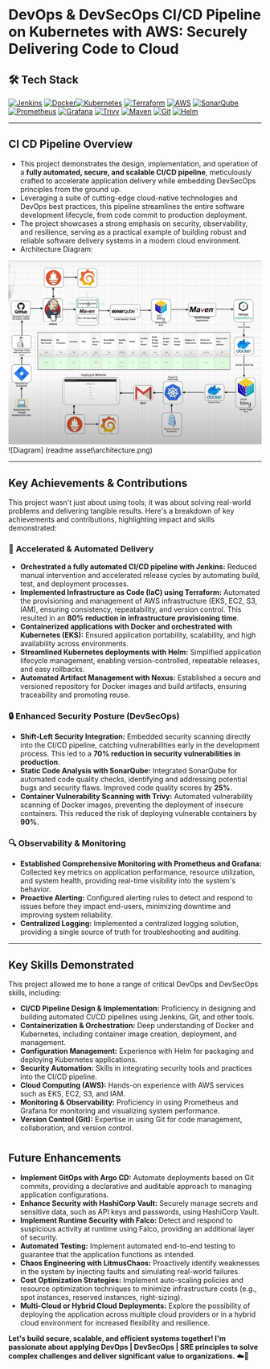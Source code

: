 # DevOps & DevSecOps CI/CD Pipeline on Kubernetes with AWS: Securely Delivering Code to Cloud

## 🛠 Tech Stack

[![Jenkins](https://img.shields.io/badge/Jenkins-CI/CD-%23D24939?style=flat&logo=jenkins)](https://www.jenkins.io/) [![Docker](https://img.shields.io/badge/Docker-Containerization-%232496ED?style=flat&logo=docker)](https://www.docker.com/)[![Kubernetes](https://img.shields.io/badge/Kubernetes-Orchestration-%23326CE5?style=flat&logo=kubernetes)](https://kubernetes.io/) [![Terraform](https://img.shields.io/badge/Terraform-IaC-%237B42BC?style=flat&logo=terraform)](https://www.terraform.io/) [![AWS](https://img.shields.io/badge/AWS-EKS,EC2,S3,IAM-%23FF9900?style=flat&logo=amazon-aws)](https://aws.amazon.com/) [![SonarQube](https://img.shields.io/badge/SonarQube-Code%20Quality-%234E9BCD?style=flat&logo=sonarqube)](https://www.sonarqube.org/) [![Prometheus](https://img.shields.io/badge/Prometheus-Monitoring-%23E6522C?style=flat&logo=prometheus)](https://prometheus.io/) [![Grafana](https://img.shields.io/badge/Grafana-Observability-%23F46800?style=flat&logo=grafana)](https://grafana.com/) [![Trivy](https://img.shields.io/badge/Trivy-Vulnerability-%23F46800?style=flat&logo=trivy)](https://trivy.dev/) [![Maven](https://img.shields.io/badge/Maven-Build-%23F4300?style=flat&logo=maven)](https://maven.apache.org/) [![Git](https://img.shields.io/badge/Git-Version%20Control-%23F4300?style=flat&logo=git)](https://git-scm.com/) [![Helm](https://img.shields.io/badge/Helm-Package%20Management-%23F4300?style=flat&logo=helm)](https://helm.sh/)

---

## CI CD Pipeline Overview

* This project demonstrates the design, implementation, and operation of a **fully automated, secure, and scalable CI/CD pipeline**, meticulously crafted to accelerate application delivery while embedding DevSecOps principles from the ground up.
* Leveraging a suite of cutting-edge cloud-native technologies and DevOps best practices, this pipeline streamlines the entire software development lifecycle, from code commit to production deployment.
* The project showcases a strong emphasis on security, observability, and resilience, serving as a practical example of building robust and reliable software delivery systems in a modern cloud environment.
* Architecture Diagram:

![Architecture Diagram](CI%20CD/3.%20CI%20CD%20DevOps/readme%20asset/architecture.png)![Diagram] (readme asset\architecture.png)

---

## Key Achievements & Contributions

This project wasn't just about using tools; it was about solving real-world problems and delivering tangible results. Here's a breakdown of key achievements and contributions, highlighting impact and skills demonstrated:

### 🚀 **Accelerated & Automated Delivery**

* **Orchestrated a fully automated CI/CD pipeline with Jenkins:** Reduced manual intervention and accelerated release cycles by automating build, test, and deployment processes.
* **Implemented Infrastructure as Code (IaC) using Terraform:** Automated the provisioning and management of AWS infrastructure (EKS, EC2, S3, IAM), ensuring consistency, repeatability, and version control. This resulted in an **80% reduction in infrastructure provisioning time**.
* **Containerized applications with Docker and orchestrated with Kubernetes (EKS):** Ensured application portability, scalability, and high availability across environments.
* **Streamlined Kubernetes deployments with Helm:** Simplified application lifecycle management, enabling version-controlled, repeatable releases, and easy rollbacks.
* **Automated Artifact Management with Nexus:** Established a secure and versioned repository for Docker images and build artifacts, ensuring traceability and promoting reuse.

### 🔒 **Enhanced Security Posture (DevSecOps)**

* **Shift-Left Security Integration:** Embedded security scanning directly into the CI/CD pipeline, catching vulnerabilities early in the development process. This led to a **70% reduction in security vulnerabilities in production**.
* **Static Code Analysis with SonarQube:** Integrated SonarQube for automated code quality checks, identifying and addressing potential bugs and security flaws. Improved code quality scores by **25%**.
* **Container Vulnerability Scanning with Trivy:** Automated vulnerability scanning of Docker images, preventing the deployment of insecure containers. This reduced the risk of deploying vulnerable containers by **90%**.

### 🔍 **Observability & Monitoring**

* **Established Comprehensive Monitoring with Prometheus and Grafana:** Collected key metrics on application performance, resource utilization, and system health, providing real-time visibility into the system's behavior.
* **Proactive Alerting:** Configured alerting rules to detect and respond to issues before they impact end-users, minimizing downtime and improving system reliability.
* **Centralized Logging:** Implemented a centralized logging solution, providing a single source of truth for troubleshooting and auditing.

---

## Key Skills Demonstrated

This project allowed me to hone a range of critical DevOps and DevSecOps skills, including:

* **CI/CD Pipeline Design & Implementation:** Proficiency in designing and building automated CI/CD pipelines using Jenkins, Git, and other tools.
* **Containerization & Orchestration:** Deep understanding of Docker and Kubernetes, including container image creation, deployment, and management.
* **Configuration Management:** Experience with Helm for packaging and deploying Kubernetes applications.
* **Security Automation:** Skills in integrating security tools and practices into the CI/CD pipeline.
* **Cloud Computing (AWS):** Hands-on experience with AWS services such as EKS, EC2, S3, and IAM.
* **Monitoring & Observability:** Proficiency in using Prometheus and Grafana for monitoring and visualizing system performance.
* **Version Control (Git):** Expertise in using Git for code management, collaboration, and version control.

# 

## Future Enhancements

* **Implement GitOps with Argo CD:** Automate deployments based on Git commits, providing a declarative and auditable approach to managing application configurations.
* **Enhance Security with HashiCorp Vault:** Securely manage secrets and sensitive data, such as API keys and passwords, using HashiCorp Vault.
* **Implement Runtime Security with Falco:** Detect and respond to suspicious activity at runtime using Falco, providing an additional layer of security.
* **Automated Testing:** Implement automated end-to-end testing to guarantee that the application functions as intended.
* **Chaos Engineering with LitmusChaos:** Proactively identify weaknesses in the system by injecting faults and simulating real-world failures.
* **Cost Optimization Strategies:** Implement auto-scaling policies and resource optimization techniques to minimize infrastructure costs (e.g., spot instances, reserved instances, right-sizing).
* **Multi-Cloud or Hybrid Cloud Deployments:** Explore the possibility of deploying the application across multiple cloud providers or in a hybrid cloud environment for increased flexibility and resilience.

**Let's build secure, scalable, and efficient systems together! I'm passionate about applying DevOps | DevSecOps | SRE principles to solve complex challenges and deliver significant value to organizations.** ☁️🚀
